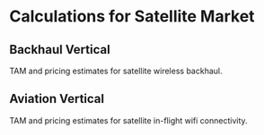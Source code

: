# Calculations for Satellite Market
## Backhaul Vertical
TAM and pricing estimates for satellite wireless backhaul.

## Aviation Vertical
TAM and pricing estimates for satellite in-flight wifi connectivity. 

